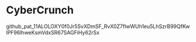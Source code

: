﻿# CyberCrunch
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
